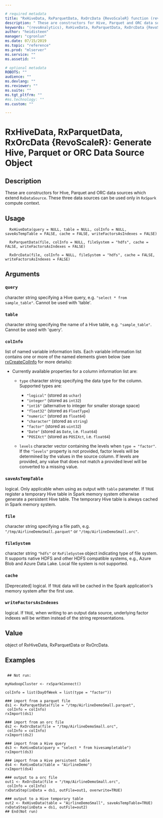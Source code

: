 ```yaml
--- 

# required metadata 
title: "RxHiveData, RxParquetData, RxOrcData {RevoScaleR} function (revoAnalytics) | Microsoft Docs" 
description: " These are constructors for Hive, Parquet and ORC data sources which extend RxDataSource. These three data sources can be used only in RxSpark compute context. " 
keywords: "(revoAnalytics), RxHiveData, RxParquetData, RxOrcData {RevoScaleR}, RxHiveData, RxParquetData, RxOrcData" 
author: "heidisteen" 
manager: "cgronlun" 
ms.date: 07/15/2019
ms.topic: "reference" 
ms.prod: "mlserver" 
ms.service: "" 
ms.assetid: "" 

# optional metadata 
ROBOTS: "" 
audience: "" 
ms.devlang: "" 
ms.reviewer: "" 
ms.suite: "" 
ms.tgt_pltfrm: "" 
#ms.technology: "" 
ms.custom: "" 

--- 
```





 # RxHiveData, RxParquetData, RxOrcData {RevoScaleR}: Generate Hive, Parquet or ORC Data Source Object 
 ## Description

These are constructors for Hive, Parquet and ORC data sources
which extend `RxDataSource`. These three data sources
can be used only in `RxSpark` compute context.


 ## Usage

```   
  RxHiveData(query = NULL, table = NULL, colInfo = NULL, saveAsTempTable = FALSE, cache = FALSE, writeFactorsAsIndexes = FALSE)

  RxParquetData(file, colInfo = NULL, fileSystem = "hdfs", cache = FALSE, writeFactorsAsIndexes = FALSE)

  RxOrcData(file, colInfo = NULL, fileSystem = "hdfs", cache = FALSE, writeFactorsAsIndexes = FALSE)

```


 ## Arguments



 ### `query`
 character string specifying a Hive query, e.g. `"select * from sample_table"`. Cannot be used with 'table'. 



 ### `table`
 character string specifying the name of a Hive table, e.g. `"sample_table"`. Cannot be used with 'query'. 



 ### `colInfo`
 list of named variable information lists. Each variable information list contains one or more of the named elements given below (see [rxCreateColInfo](rxCreateColInfo.md) for more details):  
* Currently available properties for a column information list are:  
  * `type` character string specifying the data type for the column. Supported types are:  
    *   `"logical"` (stored as `uchar`) 
    *   `"integer"` (stored as `int32`) 
    *   `"int16"` (alternative to integer for smaller storage space) 
    *   `"float32"` (stored as `FloatType`) 
    *   `"numeric"` (stored as `float64`) 
    *   `"character"` (stored as `string`) 
    *   `"factor"` (stored as `uint32`) 
    *   `"Date"` (stored as `Date`, i.e. `float64`) 
    *   `"POSIXct"` (stored as `POSIXct`, i.e. `float64`) 

  * `levels` character vector containing the levels when `type = "factor"`.  If the `"levels"` property is not provided, factor levels will be determined by the values in the source column. If levels are provided, any value that does not match a provided level will be converted to a missing value.





 ### `saveAsTempTable`
 logical. Only applicable when using as output with `table` parameter. If `TRUE` register a temporary Hive table in   Spark memory system otherwise generate a persistent Hive table. The temporary Hive table is always cached in Spark memory system. 



 ### `file`
 character string specifying a file path, e.g. `"/tmp/AirlineDemoSmall.parquet"` or `"/tmp/AirlineDemoSmall.orc"`. 



 ### `fileSystem`
 character string `"hdfs"` or `RxFileSystem` object indicating type of file system. It supports native HDFS and other HDFS compatible systems, e.g., Azure Blob and Azure Data Lake. Local file system is not supported. 



 ### `cache`
 [Deprecated] logical. If `TRUE` data will be cached in the Spark application's memory system after the first use. 



 ### `writeFactorsAsIndexes`
 logical. If `TRUE`, when writing to an output data source, underlying factor indexes will be written instead of the string representations. 




 ## Value

object of RxHiveData, RxParquetData or RxOrcData.


 ## Examples

 ```

  ## Not run:

myHadoopCluster <- rxSparkConnect()

colInfo = list(DayOfWeek = list(type = "factor"))

### import from a parquet file
ds1 <- RxParquetData(file = "/tmp/AirlineDemoSmall.parquet",
  colInfo = colInfo)
rxImport(ds1)  

### import from an orc file
ds2 <- RxOrcData(file = "/tmp/AirlineDemoSmall.orc",
  colInfo = colInfo)  
rxImport(ds2)    

### import from a Hive query
ds3 <- RxHiveData(query = "select * from hivesampletable")
rxImport(ds3)  

### import from a Hive persistent table
ds4 <- RxHiveData(table = "AirlineDemo")
rxImport(ds4)  

### output to a orc file
out1 <- RxOrcData(file = "/tmp/AirlineDemoSmall.orc",
  colInfo = colInfo)
rxDataStep(inData = ds1, outFile=out1, overwrite=TRUE)  

### output to a Hive temporary table
out2 <- RxHiveData(table = "AirlineDemoSmall", saveAsTempTable=TRUE)
rxDataStep(inData = ds1, outFile=out2)
 ## End(Not run) 
```

